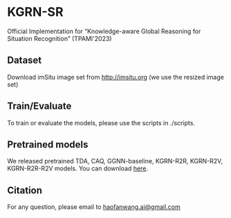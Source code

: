 # KGRN-SR
Official Implementation for “Knowledge-aware Global Reasoning for Situation Recognition” (TPAMI'2023)

## Dataset
Download imSitu image set from http://imsitu.org (we use the resized image set)

## Train/Evaluate
To train or evaluate the models, please use the scripts in ./scripts.

## Pretrained models
We released pretrained TDA, CAQ, GGNN-baseline, KGRN-R2R, KGRN-R2V, KGRN-R2R-R2V models. You can download [here](https://drive.google.com/drive/folders/1QSgklpRwHfQJxMHckk8n_i9RH3ICt6x9?usp=sharing).

## Citation

For any question, please email to haofanwang.ai@gmail.com
